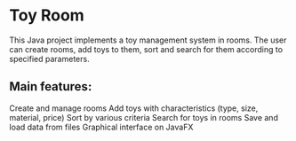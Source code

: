 # Toy Room

This Java project implements a toy management system in rooms. The user can create rooms, add toys to them, sort and search for them according to specified parameters.

## Main features:
Create and manage rooms
Add toys with characteristics (type, size, material, price)
Sort by various criteria
Search for toys in rooms
Save and load data from files
Graphical interface on JavaFX
